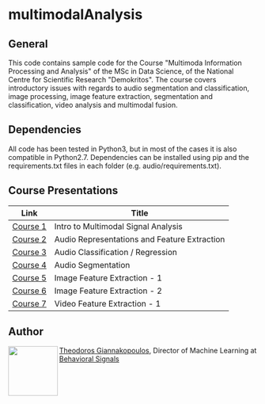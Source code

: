 # multimodalAnalysis

## General
This code contains sample code for the Course "Multimoda Information Processing and Analysis"
of the MSc in Data Science, of the National Centre for Scientific Research "Demokritos".
 The course covers introductory issues with regards to audio segmentation and classification,
 image processing, image feature extraction, segmentation and classification, video analysis and multimodal fusion.

## Dependencies
All code has been tested in Python3, but in most of the cases it is also compatible in Python2.7.
Dependencies can be installed using pip and the requirements.txt files in each folder (e.g. audio/requirements.txt).

## Course Presentations
| Link                                                                                      | Title                                       |
| ----------------------------------------------------------------------------------------- | --------------------------------------------|
| <a href="https://drive.google.com/open?id=15P2gumoXUbfvm4L2ghWfoyYZHWrD7WBB370ca4T-Cko" target="_blank">Course 1</a> | Intro to Multimodal Signal Analysis |
| <a href="https://drive.google.com/open?id=1heH7rKGEEySVh3sK583MuwqlNwACiAerHQw4JQTntI4" target="_blank">Course 2</a> | Audio Representations and Feature Extraction |
| <a href="https://drive.google.com/open?id=18fkOP3GjAggdg86BGz_TvOxNxxh5YDeL3YMGOI2cMhQ" target="_blank">Course 3</a> | Audio Classification / Regression |
| <a href="https://drive.google.com/open?id=1prbiNhaU7xrj0qfOnk4bgWMXHWax_hReQYf6hGkZk0A" target="_blank">Course 4</a> | Audio Segmentation|
| <a href="https://drive.google.com/open?id=1mCMSCQadfkkRkblHHo9CkPDpgiXajIad1UHnZjZnYhc" target="_blank">Course 5</a> | Image Feature Extraction - 1 |
| <a href="https://drive.google.com/open?id=1h9WBQZnLHikqIAqgmR_uCJUEH0Pfvqs6-D5JouAaLkw" target="_blank">Course 6</a> | Image Feature Extraction - 2 |
| <a href="https://drive.google.com/open?id=1k3qJzSh-ytyZktvTJ7cVZpH0jFBWD6aZhu33u_4-hOM" target="_blank">Course 7</a> | Video Feature Extraction - 1 |

## Author
<img src="https://tyiannak.github.io/files/3.JPG" align="left" height="100"/>

[Theodoros Giannakopoulos](https://tyiannak.github.io),
Director of Machine Learning at [Behavioral Signals](https://behavioralsignals.com)
